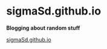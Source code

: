 # sigmaSd.github.io

**Blogging about random stuff**

[sigmaSd.github.io](https://sigmasd.github.io/)
